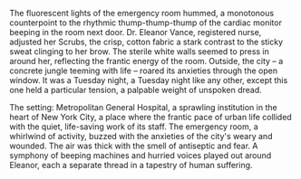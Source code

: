 The fluorescent lights of the emergency room hummed, a monotonous counterpoint to the rhythmic thump-thump-thump of the cardiac monitor beeping in the room next door.  Dr. Eleanor Vance, registered nurse, adjusted her Scrubs, the crisp, cotton fabric a stark contrast to the sticky sweat clinging to her brow.  The sterile white walls seemed to press in around her, reflecting the frantic energy of the room.  Outside, the city – a concrete jungle teeming with life – roared its anxieties through the open window.  It was a Tuesday night, a Tuesday night like any other, except this one held a particular tension, a palpable weight of unspoken dread.

The setting:  Metropolitan General Hospital, a sprawling institution in the heart of New York City, a place where the frantic pace of urban life collided with the quiet, life-saving work of its staff.  The emergency room, a whirlwind of activity, buzzed with the anxieties of the city's weary and wounded.  The air was thick with the smell of antiseptic and fear.  A symphony of beeping machines and hurried voices played out around Eleanor, each a separate thread in a tapestry of human suffering.
